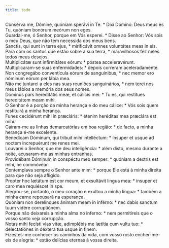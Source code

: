 ```yaml
---
title: todo
---
```


<div class="dropcap text-justify">Consérva me, Dómine, quóniam sperávi in Te. * Dixi Dómino: Deus meus es Tu, quóniam bonórum meórum non eges.</div>
<div class="dropcap text-justify">Guardai-me, ó Senhor, porque em Vós esperei. * Disse ao Senhor: Vós sois o meu Deus, que não tem necessida dos meus bens.</div>
<div class="text-justify">Sanctis, qui sunt in terra ejus, * mirificávit omnes voluntátes meas in eis.</div>
<div class="text-justify">Para com os santos que estão sobre a sua terra, * maravilhosos fez neles todos meus desejos.</div>
<div class="text-justify">Multiplicátæ sunt infirmitátes eórum: * póstea acceleravérunt.</div>
<div class="text-justify">Multiplicaram-se suas enfermidades: * depois correram aceleradamente.</div>
<div class="text-justify">Non congregábo conventícula eórum de sanguínibus, * nec memor ero nóminum eórum per lábia mea.</div>
<div class="text-justify">Não me juntarei a eles nas suas reuniões sanguinários, * nem terei nos meus lábios a memória dos seus nomes.</div>
<div class="text-justify">Dóminus pars hereditátis meæ, et cálicis mei: * Tu es, qui restítues hereditátem meam mihi.</div>
<div class="text-justify">O Senhor é a porção da minha herança e do meu cálice: * Vós sois quem restituirá a minha herança.</div>
<div class="text-justify">Funes cecidérunt mihi in præcláris: * étenim heréditas mea præclára est mihi.</div>
<div class="text-justify">Caíram-me as linhas demarcatórias em boa região: * de facto, a minha herança é-me excelente.</div>
<div class="text-justify">Benedícam Dóminum, qui tríbuit mihi intelléctum: * ínsuper et usque ad noctem increpuérunt me renes mei.</div>
<div class="text-justify">Louvarei o Senhor, que me deu inteligência: * além disto, mesmo durante a noite, acusaram-me as minhas entranhas.</div>
<div class="text-justify">Providébam Dóminum in conspéctu meo semper: * quóniam a dextris est mihi, ne commóvear.</div>
<div class="text-justify">Contemplava sempre o Senhor ante mim: * porque Ele está à minha direita para que não seja afligido.</div>
<div class="text-justify">Propter hoc lætátum est cor meum, et exsultávit lingua mea: * ínsuper et caro mea requiéscet in spe.</div>
<div class="text-justify">Alegrou-se, portanto, o meu coração e exultou a minha língua: * também a minha carne repousará na esperança.</div>
<div class="text-justify">Quóniam non derelínques ánimam meam in inférno: * nec dabis sanctum tuum vidére corruptiónem.</div>
<div class="text-justify">Porque não deixareis a minha alma no inferno: * nem permitireis que o vosso santo veja corrupção.</div>
<div class="text-justify">Notas mihi fecísti vias vitæ, adimplébis me lætítia cum vultu tuo: * delectatiónes in déxtera tua usque in finem.</div>
<div class="text-justify">Fizestes-me conhecer os caminhos da vida, com vosso rosto encher-me-eis de alegria: * estão delícias eternas à vossa direita.</div>
